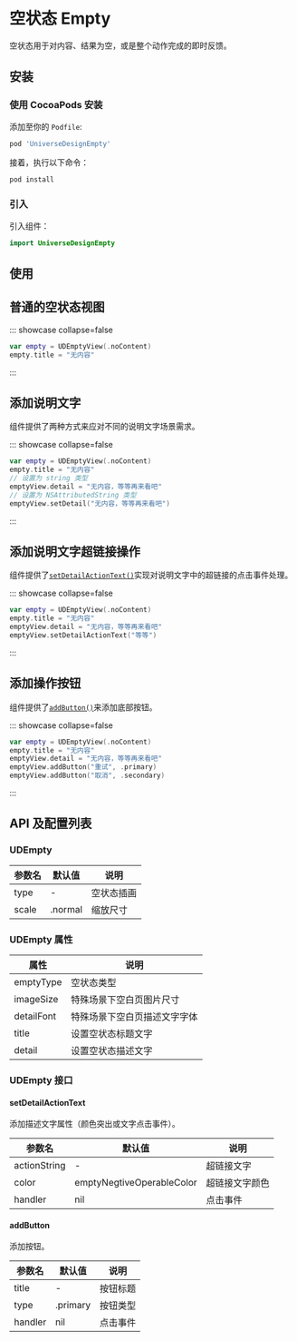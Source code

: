 # 空状态 Empty

空状态用于对内容、结果为空，或是整个动作完成的即时反馈。

## 安装

### 使用 CocoaPods 安装

添加至你的 `Podfile`:

```bash
pod 'UniverseDesignEmpty'
```

接着，执行以下命令：

```bash
pod install
```

### 引入

引入组件：

```swift
import UniverseDesignEmpty
```

## 使用

## 普通的空状态视图

::: showcase collapse=false
<SiteImage
    width = "343"
    height = "136"
    src = "https://lf3-static.bytednsdoc.com/obj/eden-cn/65eh7ulojvhonuhd/es-design/android/emptystate/ud_emptystate.png"
    darkSrc = "https://lf3-static.bytednsdoc.com/obj/eden-cn/65eh7ulojvhonuhd/es-design/android/emptystate/ud_emptystate_dm.png"
/>

```swift
var empty = UDEmptyView(.noContent)
empty.title = "无内容"
```

:::

## 添加说明文字

组件提供了两种方式来应对不同的说明文字场景需求。

::: showcase collapse=false
<SiteImage
    width = "343"
    height = "160"
    src = "https://lf3-static.bytednsdoc.com/obj/eden-cn/65eh7ulojvhonuhd/es-design/android/emptystate/ud_emptystate_desc.png"
    darkSrc = "https://lf3-static.bytednsdoc.com/obj/eden-cn/65eh7ulojvhonuhd/es-design/android/emptystate/ud_emptystate_desc_dm.png"
/>

```swift
var empty = UDEmptyView(.noContent)
empty.title = "无内容"
// 设置为 string 类型
emptyView.detail = "无内容，等等再来看吧"
// 设置为 NSAttributedString 类型
emptyView.setDetail("无内容，等等再来看吧")
```

:::

## 添加说明文字超链接操作

组件提供了[`setDetailActionText()`](#setdetailactiontext)实现对说明文字中的超链接的点击事件处理。

::: showcase collapse=false
<SiteImage
    width = "343"
    height = "160"
    src = "https://lf3-static.bytednsdoc.com/obj/eden-cn/65eh7ulojvhonuhd/es-design/android/emptystate/ud_emptystate_desc.png"
    darkSrc = "https://lf3-static.bytednsdoc.com/obj/eden-cn/65eh7ulojvhonuhd/es-design/android/emptystate/ud_emptystate_desc_dm.png"
/>

```swift
var empty = UDEmptyView(.noContent)
empty.title = "无内容"
emptyView.detail = "无内容，等等再来看吧"
emptyView.setDetailActionText("等等")
```

:::

## 添加操作按钮

组件提供了[`addButton()`](#addbutton)来添加底部按钮。

::: showcase collapse=false
<SiteImage
    width = "343"
    height = "260"
    src = "https://lf3-static.bytednsdoc.com/obj/eden-cn/65eh7ulojvhonuhd/es-design/android/emptystate/ud_emptystate_action.png"
    darkSrc = "https://lf3-static.bytednsdoc.com/obj/eden-cn/65eh7ulojvhonuhd/es-design/android/emptystate/ud_emptystate_action_dm.png"
/>

```swift
var empty = UDEmptyView(.noContent)
empty.title = "无内容"
emptyView.detail = "无内容，等等再来看吧"
emptyView.addButton("重试", .primary)
emptyView.addButton("取消", .secondary)
```

:::

## API 及配置列表

### UDEmpty

<SiteTableHighlight columns="3" type="3" />

参数名 | 默认值 | 说明
---|---|---
type<SiteTableRequired />| - | 空状态插画
scale|.normal| 缩放尺寸

### UDEmpty 属性

<SiteTableHighlight columns="2" type="3" />

属性 | 说明
---|---
emptyType| 空状态类型
imageSize| 特殊场景下空白页图片尺寸
detailFont| 特殊场景下空白页描述文字字体
title| 设置空状态标题文字
detail| 设置空状态描述文字

### UDEmpty 接口

#### setDetailActionText

添加描述文字属性（颜色突出或文字点击事件）。

<SiteTableHighlight columns="3" type="3" />

参数名 | 默认值 | 说明
---|---|---
actionString<SiteTableRequired />| - | 超链接文字
color|emptyNegtiveOperableColor| 超链接文字颜色
handler|nil| 点击事件

#### addButton

添加按钮。

<SiteTableHighlight columns="3" type="3" />

参数名 | 默认值 | 说明
---|---|---
title<SiteTableRequired />| - | 按钮标题
type|.primary| 按钮类型
handler|nil| 点击事件
